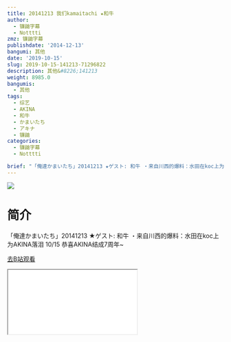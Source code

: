 ```yaml
---
title: 20141213 我们kamaitachi ★和牛
author:
  - 镰鼬字幕
  - Notttti
zmz: 镰鼬字幕
publishdate: '2014-12-13'
bangumi: 其他
date: '2019-10-15'
slug: 2019-10-15-141213-71296822
description: 其他&#8226;141213
weight: 8985.0
bangumis:
  - 其他
tags:
  - 综艺
  - AKINA
  - 和牛
  - かまいたち
  - アキナ
  - 镰鼬
categories:
  - 镰鼬字幕
  - Notttti

brief: "「俺達かまいたち」20141213 ★ゲスト: 和牛 ・来自川西的爆料：水田在koc上为AKINA落泪 10/15 恭喜AKINA结成7周年~"
---
```

![](https://raw.githubusercontent.com/tcgriffith/owaraisite/master/static/tmpimg/f93e5a9ae6c572e656cb63bbce2bd8ffe04786c1.jpg.480.jpg)
# 简介  
「俺達かまいたち」20141213 ★ゲスト: 和牛 
・来自川西的爆料：水田在koc上为AKINA落泪
10/15 恭喜AKINA结成7周年~  

[去B站观看](https://www.bilibili.com/video/av71296822/)
<div class ="resp-container"><iframe class="testiframe" src="//player.bilibili.com/player.html?aid=71296822"", scrolling="no", allowfullscreen="true" > </iframe></div> 
